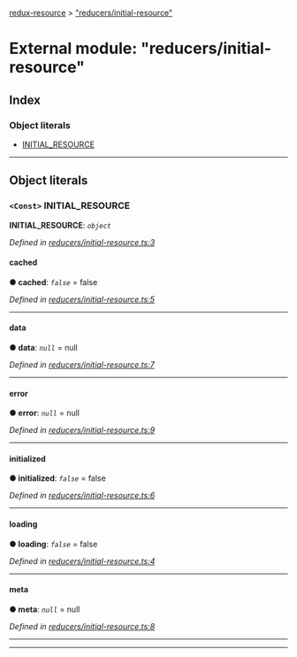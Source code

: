 [redux-resource](../README.md) > ["reducers/initial-resource"](../modules/_reducers_initial_resource_.md)

# External module: "reducers/initial-resource"

## Index

### Object literals

* [INITIAL_RESOURCE](_reducers_initial_resource_.md#initial_resource)

---

## Object literals

<a id="initial_resource"></a>

### `<Const>` INITIAL_RESOURCE

**INITIAL_RESOURCE**: *`object`*

*Defined in [reducers/initial-resource.ts:3](https://github.com/rcelha/redux-resource/blob/2e19365/src/reducers/initial-resource.ts#L3)*

<a id="initial_resource.cached"></a>

####  cached

**● cached**: *`false`* = false

*Defined in [reducers/initial-resource.ts:5](https://github.com/rcelha/redux-resource/blob/2e19365/src/reducers/initial-resource.ts#L5)*

___
<a id="initial_resource.data"></a>

####  data

**● data**: *`null`* =  null

*Defined in [reducers/initial-resource.ts:7](https://github.com/rcelha/redux-resource/blob/2e19365/src/reducers/initial-resource.ts#L7)*

___
<a id="initial_resource.error"></a>

####  error

**● error**: *`null`* =  null

*Defined in [reducers/initial-resource.ts:9](https://github.com/rcelha/redux-resource/blob/2e19365/src/reducers/initial-resource.ts#L9)*

___
<a id="initial_resource.initialized"></a>

####  initialized

**● initialized**: *`false`* = false

*Defined in [reducers/initial-resource.ts:6](https://github.com/rcelha/redux-resource/blob/2e19365/src/reducers/initial-resource.ts#L6)*

___
<a id="initial_resource.loading"></a>

####  loading

**● loading**: *`false`* = false

*Defined in [reducers/initial-resource.ts:4](https://github.com/rcelha/redux-resource/blob/2e19365/src/reducers/initial-resource.ts#L4)*

___
<a id="initial_resource.meta"></a>

####  meta

**● meta**: *`null`* =  null

*Defined in [reducers/initial-resource.ts:8](https://github.com/rcelha/redux-resource/blob/2e19365/src/reducers/initial-resource.ts#L8)*

___

___

